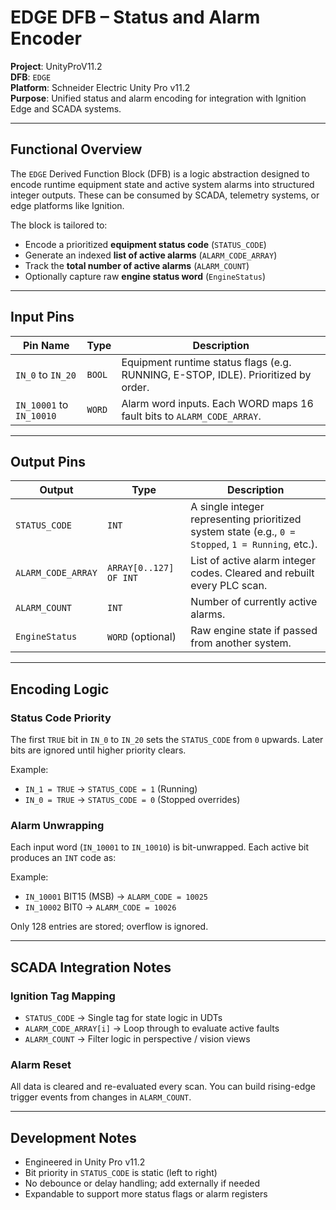 # EDGE DFB – Status and Alarm Encoder
**Project**: UnityProV11.2  
**DFB**: `EDGE`  
**Platform**: Schneider Electric Unity Pro v11.2  
**Purpose**: Unified status and alarm encoding for integration with Ignition Edge and SCADA systems.

---

## Functional Overview
The `EDGE` Derived Function Block (DFB) is a logic abstraction designed to encode runtime equipment state and active system alarms into structured integer outputs. These can be consumed by SCADA, telemetry systems, or edge platforms like Ignition.

The block is tailored to:
- Encode a prioritized **equipment status code** (`STATUS_CODE`)
- Generate an indexed **list of active alarms** (`ALARM_CODE_ARRAY`)
- Track the **total number of active alarms** (`ALARM_COUNT`)
- Optionally capture raw **engine status word** (`EngineStatus`)

---

## Input Pins

| Pin Name      | Type     | Description                                  |
|---------------|----------|----------------------------------------------|
| `IN_0` to `IN_20` | `BOOL`  | Equipment runtime status flags (e.g. RUNNING, E-STOP, IDLE). Prioritized by order. |
| `IN_10001` to `IN_10010` | `WORD`  | Alarm word inputs. Each WORD maps 16 fault bits to `ALARM_CODE_ARRAY`. |

---

## Output Pins

| Output             | Type              | Description |
|--------------------|-------------------|-------------|
| `STATUS_CODE`      | `INT`             | A single integer representing prioritized system state (e.g., `0 = Stopped`, `1 = Running`, etc.). |
| `ALARM_CODE_ARRAY` | `ARRAY[0..127] OF INT` | List of active alarm integer codes. Cleared and rebuilt every PLC scan. |
| `ALARM_COUNT`      | `INT`             | Number of currently active alarms. |
| `EngineStatus`     | `WORD` (optional) | Raw engine state if passed from another system. |

---

##  Encoding Logic

### Status Code Priority
The first `TRUE` bit in `IN_0` to `IN_20` sets the `STATUS_CODE` from `0` upwards. Later bits are ignored until higher priority clears.

Example:
- `IN_1 = TRUE` → `STATUS_CODE = 1` (Running)
- `IN_0 = TRUE` → `STATUS_CODE = 0` (Stopped overrides)

### Alarm Unwrapping
Each input word (`IN_10001` to `IN_10010`) is bit-unwrapped. Each active bit produces an `INT` code as:

Example:
- `IN_10001` BIT15 (MSB) → `ALARM_CODE = 10025`
- `IN_10002` BIT0 → `ALARM_CODE = 10026`

Only 128 entries are stored; overflow is ignored.

---

##  SCADA Integration Notes

### Ignition Tag Mapping
- `STATUS_CODE` → Single tag for state logic in UDTs
- `ALARM_CODE_ARRAY[i]` → Loop through to evaluate active faults
- `ALARM_COUNT` → Filter logic in perspective / vision views

### Alarm Reset
All data is cleared and re-evaluated every scan. You can build rising-edge trigger events from changes in `ALARM_COUNT`.

---

## Development Notes
- Engineered in Unity Pro v11.2
- Bit priority in `STATUS_CODE` is static (left to right)
- No debounce or delay handling; add externally if needed
- Expandable to support more status flags or alarm registers






